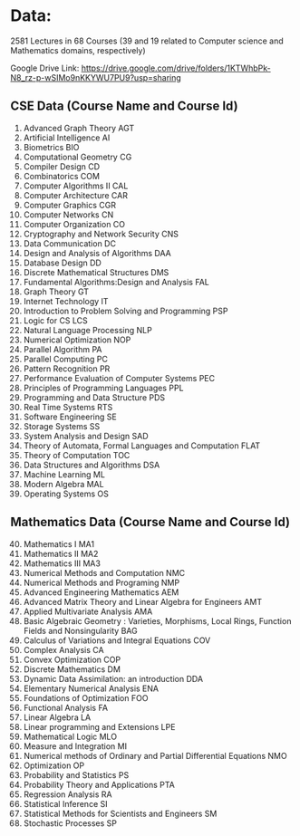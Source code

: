 # Data:
2581 Lectures in 68 Courses (39 and 19 related to Computer science and Mathematics domains, respectively)

Google Drive Link: https://drive.google.com/drive/folders/1KTWhbPk-N8_rz-p-wSIMo9nKKYWU7PU9?usp=sharing

## CSE Data (Course Name and Course Id)
1. Advanced Graph Theory AGT
2. Artificial Intelligence AI
3. Biometrics	BIO
4. Computational Geometry CG
5. Compiler Design CD
6. Combinatorics COM
7. Computer Algorithms II	CAL
8. Computer Architecture	CAR
9. Computer Graphics	CGR
10. Computer Networks	CN
11. Computer Organization	CO
12. Cryptography and Network Security	CNS
13. Data Communication	DC
14. Design and Analysis of Algorithms	DAA
15. Database Design	DD
16. Discrete Mathematical Structures	DMS
17. Fundamental Algorithms:Design and Analysis	FAL
18. Graph Theory	GT
19. Internet Technology	IT
20. Introduction to Problem Solving and Programming	PSP
21. Logic for CS	LCS
22. Natural Language Processing	NLP
23. Numerical Optimization	NOP
24. Parallel Algorithm	PA
25. Parallel Computing	PC
26. Pattern Recognition	PR
27. Performance Evaluation of Computer Systems	PEC
28. Principles of Programming Languages	PPL
29. Programming and Data Structure	PDS
30. Real Time Systems	RTS
31. Software Engineering	SE
32. Storage Systems	SS
33. System Analysis and Design	SAD
34. Theory of Automata, Formal Languages and Computation	FLAT
35. Theory of Computation	TOC
36. Data Structures and Algorithms	DSA
37. Machine Learning	ML
38. Modern Algebra	MAL
39. Operating Systems	OS
## Mathematics Data (Course Name and Course Id)
40. Mathematics I	MA1
41. Mathematics II	MA2
42. Mathematics III	MA3
43. Numerical Methods and Computation	NMC
44. Numerical Methods and Programing	NMP
45. Advanced Engineering Mathematics	AEM
46. Advanced Matrix Theory and Linear Algebra for Engineers	AMT
47. Applied Multivariate Analysis	AMA
48. Basic Algebraic Geometry : Varieties, Morphisms, Local Rings, Function Fields and Nonsingularity	BAG
49. Calculus of Variations and Integral Equations	COV
50. Complex Analysis	CA
51. Convex Optimization	COP
52. Discrete Mathematics	DM
53. Dynamic Data Assimilation: an introduction	DDA
54. Elementary Numerical Analysis	ENA
55. Foundations of Optimization	FOO
56. Functional Analysis	FA
57. Linear Algebra	LA
58. Linear programming and Extensions	LPE
59. Mathematical Logic	MLO
60. Measure and Integration	MI
61. Numerical methods of Ordinary and Partial Differential Equations	NMO
62. Optimization	OP
63. Probability and Statistics	PS
64. Probability Theory and Applications	PTA
65. Regression Analysis	RA
66. Statistical Inference	SI
67. Statistical Methods for Scientists and Engineers	SM
68. Stochastic Processes	SP
